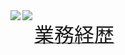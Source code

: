 <a href="https://github.com/anuraghazra/github-readme-stats">
  <img align="left" src="https://github-readme-stats.vercel.app/api?username=wakabaseisei&count_private=true&show_icons=true" />
</a>
<a href="https://github.com/anuraghazra/github-readme-stats">
  <img align="left" src="https://github-readme-stats.vercel.app/api/top-langs/?username=wakabaseisei" />
</a>

<div>
  <a href="https://github.com/wakabaseisei/cv">
    <p><font size="6">業務経歴</font></p>
  </a>
</div>
